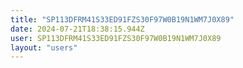 ```yaml
---
title: "SP113DFRM41S33ED91FZS30F97W0B19N1WM7J0X89"
date: 2024-07-21T18:38:15.944Z
user: SP113DFRM41S33ED91FZS30F97W0B19N1WM7J0X89
layout: "users"
---
```

    